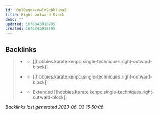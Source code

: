 ```yaml
---
id: u3nl0eqo4xvwlm9g8kluna5
title: Right Outward Block
desc: ""
updated: 1676843918795
created: 1676843918795
---
```


## Backlinks

> - [](..\forms\hobbies.karate.kenpo.forms.long-form-1.md)
>   - [[hobbies.karate.kenpo.single-techniques.right-outward-block]]
>    
> - [](..\forms\hobbies.karate.kenpo.forms.short-form-1.md)
>   - [[hobbies.karate.kenpo.single-techniques.right-outward-block]]
>    
> - [](..\techniques\hobbies.karate.kenpo.techniques.shielding-hammer.md)
>   - Extended [[hobbies.karate.kenpo.single-techniques.right-outward-block]]

_Backlinks last generated 2023-06-03 15:50:06_

